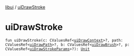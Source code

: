 [libui](index.md) / [uiDrawStroke](./ui-draw-stroke.md)

# uiDrawStroke

`fun uiDrawStroke(c: CValuesRef<`[`uiDrawContext`](ui-draw-context.md)`>?, path: CValuesRef<`[`uiDrawPath`](ui-draw-path.md)`>?, b: CValuesRef<`[`uiDrawBrush`](ui-draw-brush/index.md)`>?, p: CValuesRef<`[`uiDrawStrokeParams`](ui-draw-stroke-params/index.md)`>?): `[`Unit`](https://kotlinlang.org/api/latest/jvm/stdlib/kotlin/-unit/index.html)